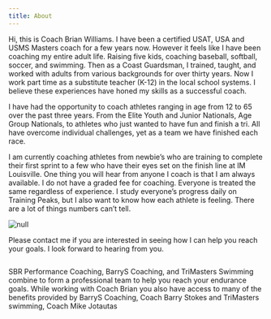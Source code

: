 ```yaml
---
title: About
---
```

Hi, this is Coach Brian Williams. I have been a certified USAT, USA and USMS Masters coach for a few years now.  However it feels like I have been coaching my entire adult life. Raising five kids, coaching baseball, softball, soccer, and swimming. Then as a Coast Guardsman, I trained, taught, and worked with adults from various backgrounds for over thirty years. Now I work part time as a substitute teacher (K-12) in the local school systems.  I believe these experiences have honed my skills as a successful coach. 

I have had the opportunity to coach athletes ranging in age from 12 to 65 over the past three years. From the Elite Youth and Junior Nationals, Age Group Nationals, to athletes who just wanted to have fun and finish a tri. All have overcome individual challenges, yet as a team we have finished each race. 

 I am currently coaching athletes from newbie’s who are training to complete their first sprint to a few who have their eyes set on the finish line at IM Louisville. One thing you will hear from anyone I coach is that I am always available. I do not have a graded fee for coaching. Everyone is treated the same regardless of experience. I study everyone’s progress daily on Training Peaks, but I also want to know how each athlete is feeling. There are a lot of things numbers can’t tell.

![null](/img/2e35a9c2-fe99-4c89-af35-b4309ca836bf.jpeg)

Please contact me if you are interested in seeing how I can help you reach your goals. I look forward to hearing from you.

![]()

SBR Performance Coaching, BarryS Coaching, and TriMasters Swimming combine to form a professional team to help you reach your endurance goals.  While working with Coach Brian you also have access to many of the benefits provided by BarryS Coaching, Coach  Barry Stokes and TriMasters swimming,  Coach Mike Jotautas
